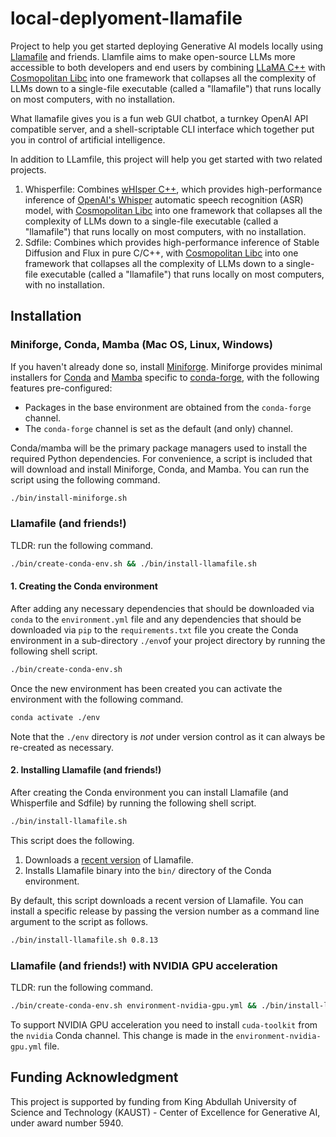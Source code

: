 # local-deplyoment-llamafile

Project to help you get started deploying Generative AI models locally using [Llamafile](https://github.com/Mozilla-Ocho/llamafile) and friends. Llamfile aims to make open-source LLMs more accessible to both developers and end users by combining [LLaMA C++](https://github.com/ggerganov/llama.cpp) with [Cosmopolitan Libc](https://github.com/jart/cosmopolitan) into one framework that collapses all the complexity of LLMs down to a single-file executable (called a "llamafile") that runs locally on most computers, with no installation. 

What llamafile gives you is a fun web GUI chatbot, a turnkey OpenAI API compatible server, and a shell-scriptable CLI interface which together put you in control of artificial intelligence.

In addition to LLamfile, this project will help you get started with two related projects.

1. Whisperfile: Combines [wHIsper C++](https://github.com/ggerganov/whisper.cpp/), which provides high-performance inference of [OpenAI's Whisper](https://github.com/openai/whisper) automatic speech recognition (ASR) model, with [Cosmopolitan Libc](https://github.com/jart/cosmopolitan) into one framework that collapses all the complexity of LLMs down to a single-file executable (called a "llamafile") that runs locally on most computers, with no installation.
2. Sdfile: Combines [](https://github.com/leejet/stable-diffusion.cpp) which provides high-performance inference of Stable Diffusion and Flux in pure C/C++, with [Cosmopolitan Libc](https://github.com/jart/cosmopolitan) into one framework that collapses all the complexity of LLMs down to a single-file executable (called a "llamafile") that runs locally on most computers, with no installation.

## Installation

### Miniforge, Conda, Mamba (Mac OS, Linux, Windows)

If you haven't already done so, install [Miniforge](https://github.com/conda-forge/miniforge). Miniforge provides 
minimal installers for [Conda](https://conda.io/) and [Mamba](https://github.com/mamba-org/mamba) specific to 
[conda-forge](https://conda-forge.org/), with the following features pre-configured:

   * Packages in the base environment are obtained from the `conda-forge` channel.
   * The `conda-forge` channel is set as the default (and only) channel.

Conda/mamba will be the primary package managers used to install the required Python dependencies. For 
convenience, a script is included that will download and install Miniforge, Conda, and Mamba. You can run the 
script using the following command.

```bash
./bin/install-miniforge.sh
```

### Llamafile (and friends!)

TLDR: run the following command.

```bash
./bin/create-conda-env.sh && ./bin/install-llamafile.sh
```

#### 1. Creating the Conda environment

After adding any necessary dependencies that should be downloaded via `conda` to the `environment.yml` file and any 
dependencies that should be downloaded via `pip` to the `requirements.txt` file you create the Conda environment in a 
sub-directory `./env`of your project directory by running the following shell script.

```bash
./bin/create-conda-env.sh
```

Once the new environment has been created you can activate the environment with the following command.

```bash
conda activate ./env
```

Note that the `./env` directory is *not* under version control as it can always be re-created as 
necessary.

#### 2. Installing Llamafile (and friends!) 

After creating the Conda environment you can install Llamafile (and Whisperfile and Sdfile) by running the following
shell script.

```bash
./bin/install-llamafile.sh
```

This script does the following.

1. Downloads a [recent version](https://github.com/Mozilla-Ocho/llamafile/releases) of Llamafile.
2. Installs Llamafile binary into the `bin/` directory of the Conda environment.

By default, this script downloads a recent version of Llamafile. You can install a specific release by passing the 
version number as a command line argument to the script as follows.

```bash
./bin/install-llamafile.sh 0.8.13
```

### Llamafile (and friends!) with NVIDIA GPU acceleration

TLDR: run the following command.

```bash
./bin/create-conda-env.sh environment-nvidia-gpu.yml && ./bin/install-llamafile.sh
```

To support NVIDIA GPU acceleration you need to install `cuda-toolkit` from the `nvidia` Conda channel. This 
change is made in the `environment-nvidia-gpu.yml` file.

## Funding Acknowledgment

This project is supported by funding from King Abdullah University of Science and Technology (KAUST) - Center of Excellence for Generative AI, under award number 5940.